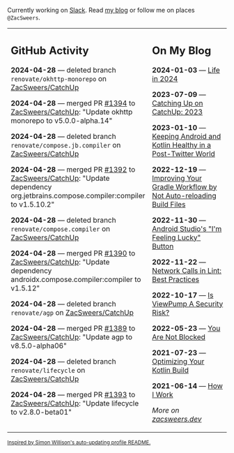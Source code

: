 Currently working on [Slack](https://slack.com/). Read [my blog](https://zacsweers.dev/) or follow me on places `@ZacSweers`.

<table><tr><td valign="top" width="60%">

## GitHub Activity
<!-- githubActivity starts -->
**2024-04-28** — deleted branch `renovate/okhttp-monorepo` on [ZacSweers/CatchUp](https://github.com/ZacSweers/CatchUp)

**2024-04-28** — merged PR [#1394](https://github.com/ZacSweers/CatchUp/pull/1394) to [ZacSweers/CatchUp](https://github.com/ZacSweers/CatchUp): "Update okhttp monorepo to v5.0.0-alpha.14"

**2024-04-28** — deleted branch `renovate/compose.jb.compiler` on [ZacSweers/CatchUp](https://github.com/ZacSweers/CatchUp)

**2024-04-28** — merged PR [#1392](https://github.com/ZacSweers/CatchUp/pull/1392) to [ZacSweers/CatchUp](https://github.com/ZacSweers/CatchUp): "Update dependency org.jetbrains.compose.compiler:compiler to v1.5.10.2"

**2024-04-28** — deleted branch `renovate/compose.compiler` on [ZacSweers/CatchUp](https://github.com/ZacSweers/CatchUp)

**2024-04-28** — merged PR [#1390](https://github.com/ZacSweers/CatchUp/pull/1390) to [ZacSweers/CatchUp](https://github.com/ZacSweers/CatchUp): "Update dependency androidx.compose.compiler:compiler to v1.5.12"

**2024-04-28** — deleted branch `renovate/agp` on [ZacSweers/CatchUp](https://github.com/ZacSweers/CatchUp)

**2024-04-28** — merged PR [#1389](https://github.com/ZacSweers/CatchUp/pull/1389) to [ZacSweers/CatchUp](https://github.com/ZacSweers/CatchUp): "Update agp to v8.5.0-alpha06"

**2024-04-28** — deleted branch `renovate/lifecycle` on [ZacSweers/CatchUp](https://github.com/ZacSweers/CatchUp)

**2024-04-28** — merged PR [#1393](https://github.com/ZacSweers/CatchUp/pull/1393) to [ZacSweers/CatchUp](https://github.com/ZacSweers/CatchUp): "Update lifecycle to v2.8.0-beta01"
<!-- githubActivity ends -->
</td><td valign="top" width="40%">

## On My Blog
<!-- blog starts -->
**2024-01-03** — [Life in 2024](https://www.zacsweers.dev/life-in-2024/)

**2023-07-09** — [Catching Up on CatchUp: 2023](https://www.zacsweers.dev/catching-up-on-catchup-2023/)

**2023-01-10** — [Keeping Android and Kotlin Healthy in a Post-Twitter World](https://www.zacsweers.dev/keeping-android-healthy/)

**2022-12-19** — [Improving Your Gradle Workflow by Not Auto-reloading Build Files](https://www.zacsweers.dev/improving-your-workflow-by-not-auto-reloading-build-files/)

**2022-11-30** — [Android Studio's "I'm Feeling Lucky" Button](https://www.zacsweers.dev/android-studios-im-feeling-lucky-button/)

**2022-11-22** — [Network Calls in Lint: Best Practices](https://www.zacsweers.dev/network-calls-in-lint-best-practices/)

**2022-10-17** — [Is ViewPump A Security Risk?](https://www.zacsweers.dev/is-viewpump-a-security-risk/)

**2022-05-23** — [You Are Not Blocked](https://www.zacsweers.dev/you-are-not-blocked/)

**2021-07-23** — [Optimizing Your Kotlin Build](https://www.zacsweers.dev/optimizing-your-kotlin-build/)

**2021-06-14** — [How I Work](https://www.zacsweers.dev/how-i-work/)
<!-- blog ends -->
_More on [zacsweers.dev](https://zacsweers.dev/)_
</td></tr></table>

<sub><a href="https://simonwillison.net/2020/Jul/10/self-updating-profile-readme/">Inspired by Simon Willison's auto-updating profile README.</a></sub>